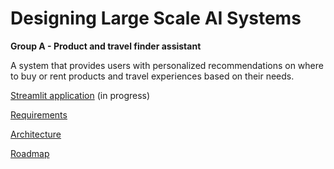# Designing Large Scale AI Systems
**Group A - Product and travel finder assistant**

A system that provides users with personalized recommendations on where to buy or rent products and travel experiences based on their needs.

[Streamlit application](https://designinglargescaleaisystems-v1.streamlit.app) (in progress)


[Requirements](https://docs.google.com/document/d/1hjxACUqGpCPUHAd4Uc7aZNrUqpYdeydMBGXw691QWcg/edit?usp=sharing)


[Architecture](https://docs.google.com/document/d/1PZxl9DKgZ1k43cUaACFFCBOGsh6hGpejIbebC1EXNws/edit?usp=sharing)


[Roadmap](https://docs.google.com/document/d/1cVZ5jPAirzwGO0M9XitxyHRLzTxusV2qWz1LlEDi5wE/edit?usp=sharing)
